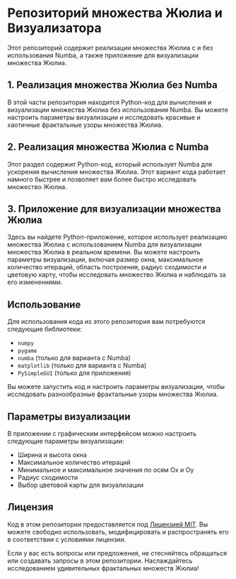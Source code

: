 # Репозиторий множества Жюлиа и Визуализатора

Этот репозиторий содержит реализации множества Жюлиа с и без использования Numba, а также приложение для визуализации множества Жюлиа.

## 1. Реализация множества Жюлиа без Numba

В этой части репозитория находится Python-код для вычисления и визуализации множества Жюлиа без использования Numba. Вы можете настроить параметры визуализации и исследовать красивые и хаотичные фрактальные узоры множества Жюлиа.

## 2. Реализация множества Жюлиа с Numba

Этот раздел содержит Python-код, который использует Numba для ускорения вычисления множества Жюлиа. Этот вариант кода работает намного быстрее и позволяет вам более быстро исследовать множество Жюлиа.

## 3. Приложение для визуализации множества Жюлиа

Здесь вы найдете Python-приложение, которое использует реализацию множества Жюлиа с использованием Numba для визуализации множества Жюлиа в реальном времени. Вы можете настроить параметры визуализации, включая размер окна, максимальное количество итераций, область построения, радиус сходимости и цветовую карту, чтобы исследовать множество Жюлиа и наблюдать за его изменениями.

## Использование

Для использования кода из этого репозитория вам потребуются следующие библиотеки:

- `numpy`
- `pygame`
- `numba` (только для варианта с Numba)
- `matplotlib` (только для варианта с Numba)
- `PySimpleGUI` (только для приложения)

Вы можете запустить код и настроить параметры визуализации, чтобы исследовать разнообразные фрактальные узоры множества Жюлиа.

## Параметры визуализации

В приложении с графическим интерфейсом можно настроить следующие параметры визуализации:

- Ширина и высота окна
- Максимальное количество итераций
- Минимальное и максимальное значения по осям Ox и Oy
- Радиус сходимости
- Выбор цветовой карты для визуализации

## Лицензия

Код в этом репозитории предоставляется под [Лицензией MIT](LICENSE). Вы можете свободно использовать, модифицировать и распространять его в соответствии с условиями лицензии.

Если у вас есть вопросы или предложения, не стесняйтесь обращаться или создавать запросы в этом репозитории. Наслаждайтесь исследованием удивительных фрактальных множеств Жюлиа!